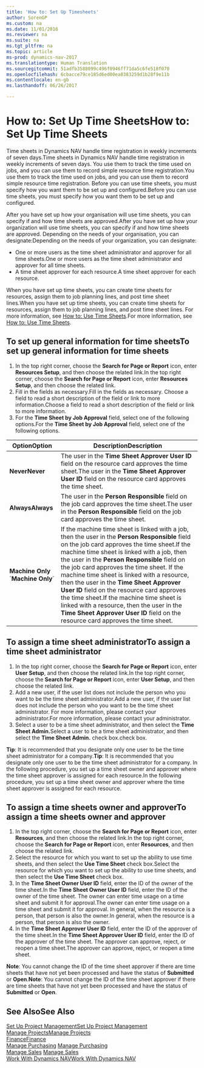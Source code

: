 ```yaml
---
title: 'How to: Set Up Timesheets'
author: SorenGP
ms.custom: na
ms.date: 11/01/2016
ms.reviewer: na
ms.suite: na
ms.tgt_pltfrm: na
ms.topic: article
ms-prod: dynamics-nav-2017
ms.translationtype: Human Translation
ms.sourcegitcommit: 51adfb3588099c496f0946ff71da5c6fe518f070
ms.openlocfilehash: 6cbacce79ce185d6ed00ea8383259d1b28f9e11b
ms.contentlocale: en-gb
ms.lasthandoff: 06/26/2017

---
```


# <a name="how-to-set-up-time-sheets"></a><span data-ttu-id="f27b8-102">How to: Set Up Time Sheets</span><span class="sxs-lookup"><span data-stu-id="f27b8-102">How to: Set Up Time Sheets</span></span>
<span data-ttu-id="f27b8-103">Time sheets in Dynamics NAV handle time registration in weekly increments of seven days.</span><span class="sxs-lookup"><span data-stu-id="f27b8-103">Time sheets in Dynamics NAV handle time registration in weekly increments of seven days.</span></span> <span data-ttu-id="f27b8-104">You use them to track the time used on jobs, and you can use them to record simple resource time registration.</span><span class="sxs-lookup"><span data-stu-id="f27b8-104">You use them to track the time used on jobs, and you can use them to record simple resource time registration.</span></span> <span data-ttu-id="f27b8-105">Before you can use time sheets, you must specify how you want them to be set up and configured.</span><span class="sxs-lookup"><span data-stu-id="f27b8-105">Before you can use time sheets, you must specify how you want them to be set up and configured.</span></span>

<span data-ttu-id="f27b8-106">After you have set up how your organisation will use time sheets, you can specify if and how time sheets are approved.</span><span class="sxs-lookup"><span data-stu-id="f27b8-106">After you have set up how your organization will use time sheets, you can specify if and how time sheets are approved.</span></span> <span data-ttu-id="f27b8-107">Depending on the needs of your organisation, you can designate:</span><span class="sxs-lookup"><span data-stu-id="f27b8-107">Depending on the needs of your organization, you can designate:</span></span>

- <span data-ttu-id="f27b8-108">One or more users as the time sheet administrator and approver for all time sheets.</span><span class="sxs-lookup"><span data-stu-id="f27b8-108">One or more users as the time sheet administrator and approver for all time sheets.</span></span>
- <span data-ttu-id="f27b8-109">A time sheet approver for each resource.</span><span class="sxs-lookup"><span data-stu-id="f27b8-109">A time sheet approver for each resource.</span></span>

<span data-ttu-id="f27b8-110">When you have set up time sheets, you can create time sheets for resources, assign them to job planning lines, and post time sheet lines.</span><span class="sxs-lookup"><span data-stu-id="f27b8-110">When you have set up time sheets, you can create time sheets for resources, assign them to job planning lines, and post time sheet lines.</span></span> <span data-ttu-id="f27b8-111">For more information, see [How to: Use Time Sheets](projects-how-use-time-sheets.md).</span><span class="sxs-lookup"><span data-stu-id="f27b8-111">For more information, see [How to: Use Time Sheets](projects-how-use-time-sheets.md).</span></span>

## <a name="to-set-up-general-information-for-time-sheets"></a><span data-ttu-id="f27b8-112">To set up general information for time sheets</span><span class="sxs-lookup"><span data-stu-id="f27b8-112">To set up general information for time sheets</span></span>  

1. <span data-ttu-id="f27b8-113">In the top right corner, choose the **Search for Page or Report** icon, enter **Resources Setup**, and then choose the related link.</span><span class="sxs-lookup"><span data-stu-id="f27b8-113">In the top right corner, choose the **Search for Page or Report** icon, enter **Resources Setup**, and then choose the related link.</span></span>  
2. <span data-ttu-id="f27b8-114">Fill in the fields as necessary.</span><span class="sxs-lookup"><span data-stu-id="f27b8-114">Fill in the fields as necessary.</span></span> <span data-ttu-id="f27b8-115">Choose a field to read a short description of the field or link to more information.</span><span class="sxs-lookup"><span data-stu-id="f27b8-115">Choose a field to read a short description of the field or link to more information.</span></span>
3. <span data-ttu-id="f27b8-116">For the **Time Sheet by Job Approval** field, select one of the following options.</span><span class="sxs-lookup"><span data-stu-id="f27b8-116">For the **Time Sheet by Job Approval** field, select one of the following options.</span></span>

|<span data-ttu-id="f27b8-117">Option</span><span class="sxs-lookup"><span data-stu-id="f27b8-117">Option</span></span> |<span data-ttu-id="f27b8-118">Description</span><span class="sxs-lookup"><span data-stu-id="f27b8-118">Description</span></span>|
|---|---|
|<span data-ttu-id="f27b8-119">**Never**</span><span class="sxs-lookup"><span data-stu-id="f27b8-119">**Never**</span></span>|<span data-ttu-id="f27b8-120">The user in the **Time Sheet Approver User ID** field on the resource card approves the time sheet.</span><span class="sxs-lookup"><span data-stu-id="f27b8-120">The user in the **Time Sheet Approver User ID** field on the resource card approves the time sheet.</span></span>|
|<span data-ttu-id="f27b8-121">**Always**</span><span class="sxs-lookup"><span data-stu-id="f27b8-121">**Always**</span></span>|<span data-ttu-id="f27b8-122">The user in the **Person Responsible** field on the job card approves the time sheet.</span><span class="sxs-lookup"><span data-stu-id="f27b8-122">The user in the **Person Responsible** field on the job card approves the time sheet.</span></span>|
|<span data-ttu-id="f27b8-123">**Machine Only**´</span><span class="sxs-lookup"><span data-stu-id="f27b8-123">**Machine Only**´</span></span>|<span data-ttu-id="f27b8-124">If the machine time sheet is linked with a job, then the user in the **Person Responsible** field on the job card approves the time sheet.</span><span class="sxs-lookup"><span data-stu-id="f27b8-124">If the machine time sheet is linked with a job, then the user in the **Person Responsible** field on the job card approves the time sheet.</span></span> <span data-ttu-id="f27b8-125">If the machine time sheet is linked with a resource, then the user in the **Time Sheet Approver User ID** field on the resource card approves the time sheet.</span><span class="sxs-lookup"><span data-stu-id="f27b8-125">If the machine time sheet is linked with a resource, then the user in the **Time Sheet Approver User ID** field on the resource card approves the time sheet.</span></span>

## <a name="to-assign-a-time-sheet-administrator"></a><span data-ttu-id="f27b8-126">To assign a time sheet administrator</span><span class="sxs-lookup"><span data-stu-id="f27b8-126">To assign a time sheet administrator</span></span>  

1. <span data-ttu-id="f27b8-127">In the top right corner, choose the **Search for Page or Report** icon, enter **User Setup**, and then choose the related link.</span><span class="sxs-lookup"><span data-stu-id="f27b8-127">In the top right corner, choose the **Search for Page or Report** icon, enter **User Setup**, and then choose the related link.</span></span>  
2.  <span data-ttu-id="f27b8-128">Add a new user, if the user list does not include the person who you want to be the time sheet administrator.</span><span class="sxs-lookup"><span data-stu-id="f27b8-128">Add a new user, if the user list does not include the person who you want to be the time sheet administrator.</span></span> <span data-ttu-id="f27b8-129">For more information, please contact your administrator.</span><span class="sxs-lookup"><span data-stu-id="f27b8-129">For more information, please contact your administrator.</span></span>  
3. <span data-ttu-id="f27b8-130">Select a user to be a time sheet administrator, and then select the **Time Sheet Admin.**</span><span class="sxs-lookup"><span data-stu-id="f27b8-130">Select a user to be a time sheet administrator, and then select the **Time Sheet Admin.**</span></span> <span data-ttu-id="f27b8-131">check box.</span><span class="sxs-lookup"><span data-stu-id="f27b8-131">check box.</span></span>  

<span data-ttu-id="f27b8-132">**Tip**: It is recommended that you designate only one user to be the time sheet administrator for a company.</span><span class="sxs-lookup"><span data-stu-id="f27b8-132">**Tip**: It is recommended that you designate only one user to be the time sheet administrator for a company.</span></span> <span data-ttu-id="f27b8-133">In the following procedure, you set up a time sheet owner and approver where the time sheet approver is assigned for each resource.</span><span class="sxs-lookup"><span data-stu-id="f27b8-133">In the following procedure, you set up a time sheet owner and approver where the time sheet approver is assigned for each resource.</span></span>  

## <a name="to-assign-a-time-sheets-owner-and-approver"></a><span data-ttu-id="f27b8-134">To assign a time sheets owner and approver</span><span class="sxs-lookup"><span data-stu-id="f27b8-134">To assign a time sheets owner and approver</span></span>  

1. <span data-ttu-id="f27b8-135">In the top right corner, choose the **Search for Page or Report** icon, enter **Resources**, and then choose the related link.</span><span class="sxs-lookup"><span data-stu-id="f27b8-135">In the top right corner, choose the **Search for Page or Report** icon, enter **Resources**, and then choose the related link.</span></span>
2. <span data-ttu-id="f27b8-136">Select the resource for which you want to set up the ability to use time sheets, and then select the **Use Time Sheet** check box.</span><span class="sxs-lookup"><span data-stu-id="f27b8-136">Select the resource for which you want to set up the ability to use time sheets, and then select the **Use Time Sheet** check box.</span></span>  
3. <span data-ttu-id="f27b8-137">In the **Time Sheet Owner User ID** field, enter the ID of the owner of the time sheet.</span><span class="sxs-lookup"><span data-stu-id="f27b8-137">In the **Time Sheet Owner User ID** field, enter the ID of the owner of the time sheet.</span></span> <span data-ttu-id="f27b8-138">The owner can enter time usage on a time sheet and submit it for approval.</span><span class="sxs-lookup"><span data-stu-id="f27b8-138">The owner can enter time usage on a time sheet and submit it for approval.</span></span> <span data-ttu-id="f27b8-139">In general, when the resource is a person, that person is also the owner.</span><span class="sxs-lookup"><span data-stu-id="f27b8-139">In general, when the resource is a person, that person is also the owner.</span></span>  
4. <span data-ttu-id="f27b8-140">In the **Time Sheet Approver User ID** field, enter the ID of the approver of the time sheet.</span><span class="sxs-lookup"><span data-stu-id="f27b8-140">In the **Time Sheet Approver User ID** field, enter the ID of the approver of the time sheet.</span></span> <span data-ttu-id="f27b8-141">The approver can approve, reject, or reopen a time sheet.</span><span class="sxs-lookup"><span data-stu-id="f27b8-141">The approver can approve, reject, or reopen a time sheet.</span></span>  

<span data-ttu-id="f27b8-142">**Note**: You cannot change the ID of the time sheet approver if there are time sheets that have not yet been processed and have the status of **Submitted** or **Open**.</span><span class="sxs-lookup"><span data-stu-id="f27b8-142">**Note**: You cannot change the ID of the time sheet approver if there are time sheets that have not yet been processed and have the status of **Submitted** or **Open**.</span></span>

## <a name="see-also"></a><span data-ttu-id="f27b8-143">See Also</span><span class="sxs-lookup"><span data-stu-id="f27b8-143">See Also</span></span>
[<span data-ttu-id="f27b8-144">Set Up Project Management</span><span class="sxs-lookup"><span data-stu-id="f27b8-144">Set Up Project Management</span></span>](projects-setup-projects.md)  
[<span data-ttu-id="f27b8-145">Manage Projects</span><span class="sxs-lookup"><span data-stu-id="f27b8-145">Manage Projects</span></span>](projects-manage-projects.md)  
[<span data-ttu-id="f27b8-146">Finance</span><span class="sxs-lookup"><span data-stu-id="f27b8-146">Finance</span></span>](finance-setup.md)  
<span data-ttu-id="f27b8-147">[Manage Purchasing](purchasing-manage-purchasing.md)       </span><span class="sxs-lookup"><span data-stu-id="f27b8-147">[Manage Purchasing](purchasing-manage-purchasing.md)       </span></span>  
<span data-ttu-id="f27b8-148">[Manage Sales](sales-manage-sales.md)    </span><span class="sxs-lookup"><span data-stu-id="f27b8-148">[Manage Sales](sales-manage-sales.md)    </span></span>  
[<span data-ttu-id="f27b8-149">Work With Dynamics NAV</span><span class="sxs-lookup"><span data-stu-id="f27b8-149">Work With Dynamics NAV</span></span>](ui-work-product.md)  


